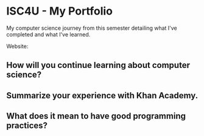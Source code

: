 # ISC4U - My Portfolio
My computer science journey from this semester detailing what I've completed and what I've learned.

Website: 

## How will you continue learning about computer science?

## Summarize your experience with Khan Academy.

## What does it mean to have good programming practices?
